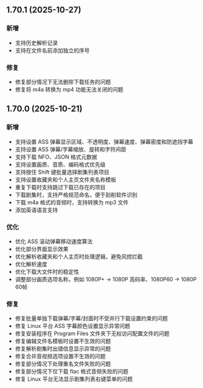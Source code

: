 ## 1.70.1 (2025-10-27)
### 新增
* 支持历史解析记录
* 支持在文件名前添加独立的序号

### 修复
* 修复部分情况下无法删除下载任务的问题
* 修复将 m4a 转换为 mp4 功能无法关闭的问题

## 1.70.0 (2025-10-21)
### 新增
* 支持设置 ASS 弹幕显示区域、不透明度、弹幕速度、弹幕密度和防遮挡字幕
* 支持设置 ASS 弹幕/字幕缩放、旋转和字符间距
* 支持下载 NFO、JSON 格式元数据
* 支持设置画质、音质、编码格式优先级
* 支持按住 Shift 键批量选择剧集列表项目
* 支持设置收藏夹和个人主页文件夹名称模板
* 重复下载时支持跳过下载已存在的项目
* 下载剧集时，支持严格规范命名，便于刮削软件识别
* 下载 m4a 格式的音频时，支持转换为 mp3 文件
* 添加英语语言支持

### 优化
* 优化 ASS 滚动弹幕移动速度算法
* 优化部分界面显示效果
* 优化解析收藏夹和个人主页时处理逻辑，避免风控拦截
* 优化解析速度
* 优化下载大文件时的稳定性
* 调整部分画质选项名称，例如 1080P+ -> 1080P 高码率、1080P60 -> 1080P 60帧

### 修复
* 修复批量单独下载弹幕/字幕/封面时不受并行下载设置约束的问题
* 修复 Linux 平台 ASS 字幕颜色设置显示异常问题
* 修复安装程序在 Program Files 文件夹下无权访问配置文件的问题
* 修复编辑文件名模板时设置不生效的问题
* 修复解析剧集时出错信息显示异常的问题
* 修复合并音视频选项设置不生效的问题
* 修复部分情况下处理重名文件失败的问题
* 修复部分情况下仅下载 flac 格式音频失败的问题
* 修复 Linux 平台无法显示剧集列表右键菜单的问题
